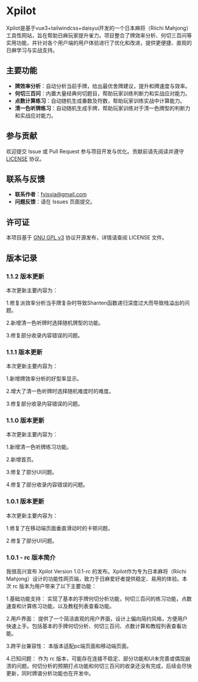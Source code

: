 # Xpilot

Xpilot是基于vue3+tailwindcss+daisyui开发的一个日本麻将（Riichi Mahjong）工具性网站，旨在帮助日麻玩家提升雀力。项目整合了牌效率分析、何切三百问等实用功能，并针对各个用户端的用户体验进行了优化和改进，提供更便捷、直观的日麻学习与实战支持。

## 主要功能

- **牌效率分析**：自动分析当前手牌，给出最优舍牌建议，提升和牌速度与效率。
- **何切三百问**：内置大量经典何切题目，帮助玩家训练判断力和实战应对能力。
- **点数计算练习**：自动随机生成番数及符数，帮助玩家训练实战中计算能力。
- **清一色听牌练习**：自动随机生成手牌，帮助玩家训练对于清一色牌型的判断力和实战应对能力。

## 参与贡献

欢迎提交 Issue 或 Pull Request 参与项目开发与优化。贡献前请先阅读并遵守 [LICENSE](./LICENSE) 协议。

## 联系与反馈

- **联系作者**：fyisvia@gmail.com
- **问题反馈**：请在 Issues 页面提交。

## 许可证

本项目基于 [GNU GPL v3](./LICENSE) 协议开源发布，详情请查阅 LICENSE 文件。

## 版本记录

### 1.1.2 版本更新  

本次更新主要内容为：

1.修复派效率分析当手牌复杂时导致Shanten函数递归深度过大而导致栈溢出的问题。

2.新增清一色听牌时选择随机牌型的功能。

3.修复部分收录内容错误的问题。

### 1.1.1 版本更新  

本次更新主要内容为：

1.新增牌效率分析的好型率显示。

2.增大了清一色听牌时选择随机难度时的难度。

3.修复部分收录内容错误的问题。

### 1.1.0 版本更新        

本次更新主要内容为：

1.新增清一色听牌练习功能。

2.新增首页。

3.修复了部分UI问题。

4.修复了部分收录内容错误的问题。

### 1.0.1 版本更新        

本次更新主要内容为：

1.修复了在移动端页面垂直滑动时的卡顿问题。

2.修复了部分UI问题。

### 1.0.1 - rc 版本简介

我很高兴宣布 Xpilot Version 1.0.1-rc 的发布。Xpilot作为专为日本麻将（Riichi Mahjong）设计的功能性网页端，致力于日麻爱好者提供稳定、易用的体验。本次 rc 版本为用户带来了以下主要功能：

1.基础功能支持：
实现了基本的手牌何切分析功能，何切三百问的练习功能，点数速查和计算练习功能，以及教程列表查看功能。

2.用戶界面：
提供了一个简洁直观的用户界面，设计上偏向简约风格，方便用户快速上手。包括基本的手牌何切分析、何切三百问、点数计算和教程列表查看功能。

3.跨平台兼容性：
本版本适配pc端页面和移动端页面。

4.已知问题：
作为 rc 版本，可能存在连接不稳定、部分功能和UI未完善或偶现崩溃的问题。何切分析的预期打点功能和何切三百问的收录还没有完成，后续会尽快更新，同时牌谱分析功能也在开发中。
